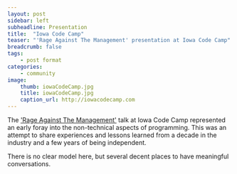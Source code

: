 ```yaml
---
layout: post
sidebar: left
subheadline: Presentation
title:  "Iowa Code Camp"
teaser: "'Rage Against The Management' presentation at Iowa Code Camp"
breadcrumb: false
tags:
    - post format
categories:
    - community
image:
    thumb: iowaCodeCamp.jpg
    title: iowaCodeCamp.jpg
    caption_url: http://iowacodecamp.com
---
```


The <a href='https://docs.google.com/presentation/d/1MWzsxFWKZzV6j7m-qfgQ5rZVId0OLYZ2a3Ylqtnbis4/edit?usp=sharing' target='new'>'Rage Against The Management'</a> talk at Iowa Code Camp represented an early foray into the non-technical aspects of programming.
This was an attempt to share experiences and lessons learned from a decade in the industry and a few years of being independent.  

There is no clear model here, but several decent places to have meaningful conversations.